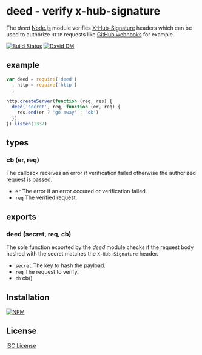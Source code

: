 
# deed - verify x-hub-signature

The *deed* [Node.js](http://nodejs.org/) module verifies [X-Hub-Signature](http://pubsubhubbub.googlecode.com/git/pubsubhubbub-core-0.3.html#authednotify) headers which can be used to authorize `HTTP` requests like [GitHub webhooks](https://developer.github.com/v3/repos/hooks/) for example. 

[![Build Status](https://secure.travis-ci.org/michaelnisi/deed.svg)](http://travis-ci.org/michaelnisi/deed) [![David DM](https://david-dm.org/michaelnisi/deed.svg)](http://david-dm.org/michaelnisi/deed)

## example

```js
var deed = require('deed')
  , http = require('http')
  ;

http.createServer(function (req, res) {
  deed('secret', req, function (er, req) {
    res.end(er ? 'go away' : 'ok')
  })
}).listen(1337)
```

## types

### cb (er, req) 

The callback receives an error if verification failed otherwise the authorized request is passed.

- `er` The error if an error occured or verification failed.
- `req` The verified request.

## exports

### deed (secret, req, cb) 

The sole function exported by the *deed* module checks if the request body hashed with the secret matches the `X-Hub-Signature` header.

- `secret` The key to hash the payload.
- `req` The request to verify.
- `cb` cb()

## Installation

[![NPM](https://nodei.co/npm/deed.svg)](https://npmjs.org/package/deed)

## License

[ISC License](https://github.com/michaelnisi/deed/blob/master/LICENSE)
